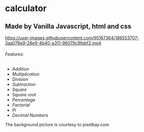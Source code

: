 # calculator

## Made by Vanilla Javascript, html and css


https://user-images.githubusercontent.com/95167364/186553707-3aa076e9-28e9-4b40-a311-96079c9febf2.mp4


###### Features:
* *Addition*
* *Multiplication*
* *Division*
* *Subtraction*
* *Square*
* *Square root*
* *Percentage*
* *Factorial*
* *Pi*
* *Decimal Numbers*

The background picture is courtesy to pixelbay.com
